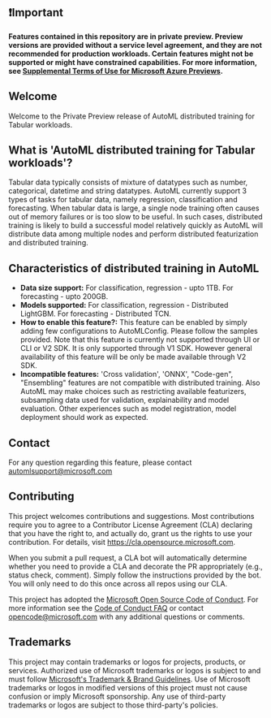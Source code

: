 ## ❗Important

**Features contained in this repository are in private preview. Preview versions are provided without a service level agreement, and they are not recommended for production workloads. Certain features might not be supported or might have constrained capabilities. For more information, see [Supplemental Terms of Use for Microsoft Azure Previews](https://azure.microsoft.com/en-us/support/legal/preview-supplemental-terms/).**

## Welcome
Welcome to the Private Preview release of AutoML distributed training for Tabular workloads.

## What is 'AutoML distributed training for Tabular workloads'?
Tabular data typically consists of mixture of datatypes such as number, categorical, datetime and string datatypes. AutoML currently support 3 types of tasks for tabular data, namely regression, classification and forecasting.
When tabular data is large, a single node training often causes out of memory failures or is too slow to be useful. In such cases, distributed training is likely to build a successful model relatively quickly as AutoML will distribute data among multiple nodes and perform distributed featurization and distributed training.  

## Characteristics of distributed training in AutoML
<ul>
	<li><b>Data size support:</b> For classification, regression - upto 1TB. For forecasting - upto 200GB.</li>
	<li><b>Models supported:</b> For classification, regression - Distributed LightGBM. For forecasting - Distributed TCN.</li>
	<li><b>How to enable this feature?:</b> This feature can be enabled by simply adding few configurations to AutoMLConfig. Please follow the samples provided. Note that this feature is currently not supported through UI or CLI or V2 SDK. It is only supported through V1 SDK. However general availability of this feature will be only be made available through V2 SDK. </li>	
	<li><b>Incompatible features:</b> 'Cross validation', 'ONNX', "Code-gen", "Ensembling" features are not compatible with distributed training. Also AutoML may make  choices such as restricting available featurizers, subsampling data used for validation, explainability and model evaluation.  Other experiences such as model registration, model deployment should work as expected. </li>
</ul>

## Contact
For any question regarding this feature, please contact automlsupport@microsoft.com

## Contributing

This project welcomes contributions and suggestions.  Most contributions require you to agree to a
Contributor License Agreement (CLA) declaring that you have the right to, and actually do, grant us
the rights to use your contribution. For details, visit https://cla.opensource.microsoft.com.

When you submit a pull request, a CLA bot will automatically determine whether you need to provide
a CLA and decorate the PR appropriately (e.g., status check, comment). Simply follow the instructions
provided by the bot. You will only need to do this once across all repos using our CLA.

This project has adopted the [Microsoft Open Source Code of Conduct](https://opensource.microsoft.com/codeofconduct/).
For more information see the [Code of Conduct FAQ](https://opensource.microsoft.com/codeofconduct/faq/) or
contact [opencode@microsoft.com](mailto:opencode@microsoft.com) with any additional questions or comments.

## Trademarks

This project may contain trademarks or logos for projects, products, or services. Authorized use of Microsoft 
trademarks or logos is subject to and must follow 
[Microsoft's Trademark & Brand Guidelines](https://www.microsoft.com/en-us/legal/intellectualproperty/trademarks/usage/general).
Use of Microsoft trademarks or logos in modified versions of this project must not cause confusion or imply Microsoft sponsorship.
Any use of third-party trademarks or logos are subject to those third-party's policies.

